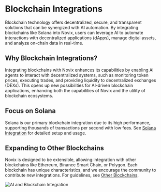 # Blockchain Integrations

Blockchain technology offers decentralized, secure, and transparent solutions that can be synergized with AI automation. By integrating blockchains like Solana into Novix, users can leverage AI to automate interactions with decentralized applications (dApps), manage digital assets, and analyze on-chain data in real-time.

## Why Blockchain Integrations?

Integrating blockchains with Novix enhances its capabilities by enabling AI agents to interact with decentralized systems, such as monitoring token prices, executing trades, and providing liquidity to decentralized exchanges (DEXs). This opens up new possibilities for AI-driven blockchain applications, enhancing both the capabilities of Novix and the utility of blockchain ecosystems.

## Focus on Solana

Solana is our primary blockchain integration due to its high performance, supporting thousands of transactions per second with low fees. See [Solana Integration](solana-integration.md) for detailed setup and usage.

## Expanding to Other Blockchains

Novix is designed to be extensible, allowing integration with other blockchains like Ethereum, Binance Smart Chain, or Polygon. Each blockchain has unique characteristics, and we encourage the community to contribute new integrations. For guidelines, see [Other Blockchains](other-blockchains.md).

![AI and Blockchain Integration](https://unsplash.com/photos/ai-blockchain-integration)
